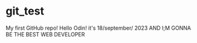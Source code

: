 # git_test
My first GitHub repo!
Hello Odin!
it's 18/september/ 2023
AND I;M GONNA BE THE BEST WEB DEVELOPER
